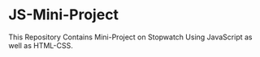# JS-Mini-Project
This Repository Contains Mini-Project on Stopwatch Using JavaScript as well as HTML-CSS. 
